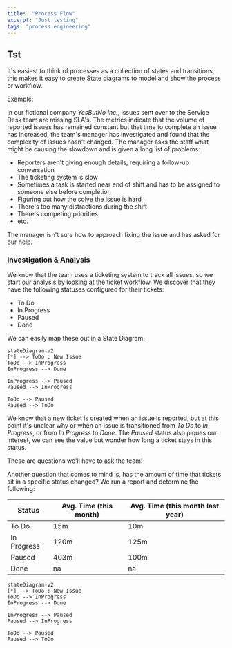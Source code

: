 ```yaml
---
title:  "Process Flow"
excerpt: "Just testing"
tags: "process engineering"
---
```



## Tst

It's easiest to think of processes as a collection of states and transitions, this makes it easy to create State diagrams to model and show the process or workflow.

Example: 

In our fictional company _YesButNo Inc._, issues sent over to the Service Desk team are missing SLA's. The metrics indicate that the volume of reported issues has remained constant but that time to complete an issue has increased, the team's manager has investigated and found that the complexity of issues hasn't changed. The manager asks the staff what might be causing the slowdown and is given a long list of problems:

- Reporters aren't giving enough details, requiring a follow-up conversation
- The ticketing system is slow
- Sometimes a task is started near end of shift and has to be assigned to someone else before completion
- Figuring out how the solve the issue is hard
- There's too many distractions during the shift
- There's competing priorities
- etc.

The manager isn't sure how to approach fixing the issue and has asked for our help.

### Investigation & Analysis

We know that the team uses a ticketing system to track all issues, so we start our analysis by looking at the ticket workflow. We discover that they have the following statuses configured for their tickets:

- To Do
- In Progress
- Paused
- Done

We can easily map these out in a State Diagram:

```mermaid
stateDiagram-v2
[*] --> ToDo : New Issue
ToDo --> InProgress
InProgress --> Done

InProgress --> Paused
Paused --> InProgress

ToDo --> Paused
Paused --> ToDo
```

We know that a new ticket is created when an issue is reported, but at this point it's unclear why or when an issue is transitioned from _To Do_ to _In Progress_, or from _In Progress_ to _Done_.  The _Paused_ status also piques our interest, we can see the value but wonder how long a ticket stays in this status.

These are questions we'll have to ask the team!

Another question that comes to mind is, has the amount of time that tickets sit in a specific status changed? We run a report and determine the following:

|Status|Avg. Time (this month)|Avg. Time (this month last year)|
|-|-|-|
|To Do|15m|10m|
|In Progress|120m|125m|
|Paused|403m|100m|
|Done| na | na |


```mermaid
stateDiagram-v2
[*] --> ToDo : New Issue
ToDo --> InProgress
InProgress --> Done

InProgress --> Paused
Paused --> InProgress

ToDo --> Paused
Paused --> ToDo
```